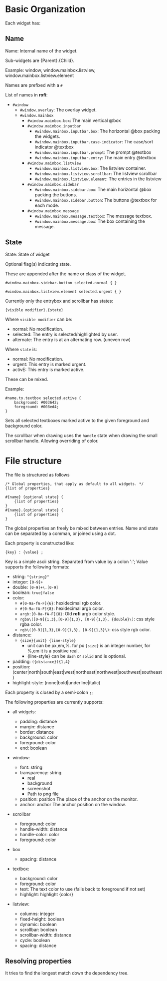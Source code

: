 # Basic Organization

Each widget has:

## Name

Name: Internal name of the widget.

Sub-widgets are {Parent}.{Child}.

Example: window, window.mainbox.listview, window.mainbox.listview.element

Names are prefixed with a `#`

List of names in **rofi**:

 * `#window`
    * `#window.overlay`: The overlay widget.
    * `#window.mainbox`
        * `#window.mainbox.box`: The main vertical @box
         * `#window.mainbox.inputbar`
           * `#window.mainbox.inputbar.box`: The horizontal @box packing the widgets.
           * `#window.mainbox.inputbar.case-indicator`: The case/sort indicator @textbox
           * `#window.mainbox.inputbar.prompt`: The prompt @textbox
           * `#window.mainbox.inputbar.entry`: The main entry @textbox
         * `#window.mainbox.listview`
            * `#window.mainbox.listview.box`: The listview container. 
            * `#window.mainbox.listview.scrollbar`: The listview scrollbar
            * `#window.mainbox.listview.element`: The entries in the listview
         * `#window.mainbox.sidebar`
           * `#window.mainbox.sidebar.box`: The main horizontal @box packing the buttons.
           * `#window.mainbox.sidebar.button`: The buttons @textbox for each mode.
         * `#window.mainbox.message`
           * `#window.mainbox.message.textbox`: The message textbox.
           * `#window.mainbox.message.box`: The box containing the message.

## State

State: State of widget

Optional flag(s) indicating state.

These are appended after the name or class of the widget.

`#window.mainbox.sidebar.button selected.normal { }`

`#window.mainbox.listview.element selected.urgent { }`

Currently only the entrybox and scrollbar has states:

`{visible modifier}.{state}`

Where `visible modifier` can be:
 * normal: No modification.
 * selected: The entry is selected/highlighted by user.
 * alternate: The entry is at an alternating row. (uneven row)

Where `state` is:
 * normal: No modification.
 * urgent: This entry is marked urgent.
 * activE: This entry is marked active.

These can be mixed.

Example:
```
#name.to.textbox selected.active {
    background: #003642;
    foreground: #008ed4;
}
```

Sets all selected textboxes marked active to the given foreground and background color.

The scrollbar when drawing uses the `handle` state when drawing the small scrollbar handle.
Allowing overriding of color.

# File structure

The file is structured as follows

```
/* Global properties, that apply as default to all widgets. */
{list of properties}

#{name} {optional state} {
    {list of properties}
}
#{name}.{optional state} {
    {list of properties}
}
```

The global properties an freeĺy be mixed between entries.
Name and state can be separated by a comman, or joined using a dot.

Each property is constructed like:
```
{key} : {value} ;
```
Key is a simple ascii string.
Separated from value by a colon ':';
Value supports the following formats:

 * string:  `"{string}"`
 * integer: `[0-9]+`
 * double:  `[0-9]+\.[0-9]`
 * boolean: `true|false`
 * color:
    * `#[0-9a-fA-F]{6}`: hexidecimal rgb color.
    * `#[0-9a-fA-F]{8}`:  hexidecimal argb color.
    * `argb:[0-0a-fA-F]{8}`: Old **rofi** argb color style.
    * `rgba\([0-9]{1,3},[0-9]{1,3}, [0-9]{1,3}, {double}\)`: css style rgba color.
    * `rgb\([0-9]{1,3},[0-9]{1,3}, [0-9]{1,3}\)`: css style rgb color.
 * distance:
    * `{size}{unit} {line-style}`
       * unit can be px,em,%. for px `{size}` is an integer number, for %,em it is a positive real.
       * {line-style} can be `dash` or `solid` and is optional.
 * padding: `({distance}){1,4}`
 * position: (center|north|south|east|west|northeast|northwest|southwest|southeast)
 * highlight-style:  (none|bold|underline|italic)

Each property is closed by a semi-colon `;`;

The following properties are currently supports:

 * all widgets:
    * padding:         distance
    * margin:          distance
    * border:          distance
    * background:      color
    * foreground:      color
    * end:             boolean

 * window:
    * font:            string
    * transparency:    string
        - real
        - background
        - screenshot
        - Path to png file
    * position:       position
        The place of the anchor on the monitor.
    * anchor:         anchor
        The anchor position on the window.

  * scrollbar
    * foreground:      color
    * handle-width:    distance
    * handle-color:    color 
    * foreground:      color

  * box
    * spacing:         distance

  * textbox:
    *  background:      color
    *  foreground:      color
    *  text:            The text color to use (falls back to foreground if not set)
    * highlight:        highlight {color}

  * listview:
    * columns:         integer
    * fixed-height:    boolean
    * dynamic:         boolean
    * scrollbar:       boolean
    * scrollbar-width: distance
    * cycle:           boolean
    * spacing:         distance


## Resolving properties

It tries to find the longest match down the dependency tree.

